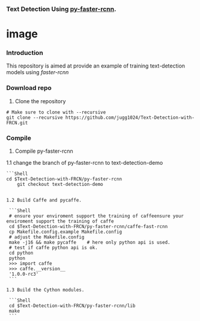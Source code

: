 ### Text Detection Using [py-faster-rcnn](https://github.com/rbgirshick/py-faster-rcnn/blob/master/README.md).

# image #

### Introduction

This repository is aimed at provide an example of training text-detection models using *faster-rcnn*

### Download repo 

  1. Clone the repository
  
  ```Shell
  # Make sure to clone with --recursive
  git clone --recursive https://github.com/jugg1024/Text-Detection-with-FRCN.git
  ```

### Compile

  1. Compile py-faster-rcnn

  1.1 change the branch of py-faster-rcnn to text-detection-demo

	```Shell
	cd $Text-Detection-with-FRCN/py-faster-rcnn
    	git checkout text-detection-demo
   ```

  1.2 Build Caffe and pycaffe.

 	```Shell
	# ensure your enviroment support the training of caffeensure your enviroment support the training of caffe
	cd $Text-Detection-with-FRCN/py-faster-rcnn/caffe-fast-rcnn
	cp Makefile.config.example Makefile.config
	# adjust the Makefile.config
	make -j16 && make pycaffe    # here only python api is used.
	# test if caffe python api is ok.
	cd python
	python
	>>> import caffe
	>>> caffe.__version__
	'1.0.0-rc3'
	```

  1.3 Build the Cython modules.

 	```Shell
	cd $Text-Detection-with-FRCN/py-faster-rcnn/lib
	make
	```
